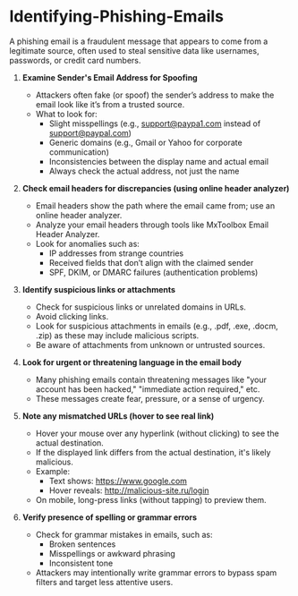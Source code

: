 # Identifying-Phishing-Emails

A phishing email is a fraudulent message that appears to come from a legitimate source, often used to steal sensitive data like usernames, passwords, or credit card numbers.

1. **Examine Sender's Email Address for Spoofing**
   - Attackers often fake (or spoof) the sender’s address to make the email look like it’s from a trusted source.
   - What to look for:
     - Slight misspellings (e.g., support@paypa1.com instead of support@paypal.com)
     - Generic domains (e.g., Gmail or Yahoo for corporate communication)
     - Inconsistencies between the display name and actual email
     - Always check the actual address, not just the name

2. **Check email headers for discrepancies (using online header analyzer)**
   - Email headers show the path where the email came from; use an online header analyzer.
   - Analyze your email headers through tools like MxToolbox Email Header Analyzer.
   - Look for anomalies such as:
     - IP addresses from strange countries
     - Received fields that don’t align with the claimed sender
     - SPF, DKIM, or DMARC failures (authentication problems)

3. **Identify suspicious links or attachments**
   - Check for suspicious links or unrelated domains in URLs.
   - Avoid clicking links.
   - Look for suspicious attachments in emails (e.g., .pdf, .exe, .docm, .zip) as these may include malicious scripts.
   - Be aware of attachments from unknown or untrusted sources.

4. **Look for urgent or threatening language in the email body**
   - Many phishing emails contain threatening messages like "your account has been hacked," "immediate action required," etc.
   - These messages create fear, pressure, or a sense of urgency.

5. **Note any mismatched URLs (hover to see real link)**
   - Hover your mouse over any hyperlink (without clicking) to see the actual destination.
   - If the displayed link differs from the actual destination, it's likely malicious.
   - Example:
     - Text shows: https://www.google.com
     - Hover reveals: http://malicious-site.ru/login
   - On mobile, long-press links (without tapping) to preview them.

6. **Verify presence of spelling or grammar errors**
   - Check for grammar mistakes in emails, such as:
     - Broken sentences
     - Misspellings or awkward phrasing
     - Inconsistent tone
   - Attackers may intentionally write grammar errors to bypass spam filters and target less attentive users.
